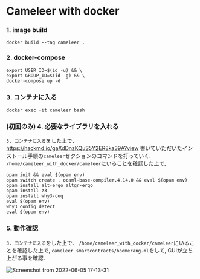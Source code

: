 # Cameleer with docker

### 1. image build
`docker build --tag cameleer .`


### 2. docker-compose
```
export USER_ID=$(id -u) && \
export GROUP_ID=$(id -g) && \
docker-compose up -d
```


### 3. コンテナに入る
`docker exec -it cameleer bash`

### (初回のみ) 4. 必要なライブラリを入れる
`3. コンテナに入る`をした上で、
https://hackmd.io/gaXdDnzKQuS5Y2ER8ka39A?view
書いていただいたインストール手順の`cameleer`セクションのコマンドを打っていく.
`/home/cameleer_with_docker/cameleer`にいることを確認した上で,
```
opam init && eval $(opam env)
opam switch create . ocaml-base-compiler.4.14.0 && eval $(opam env)
opam install alt-ergo altgr-ergo
opam install z3
opam install why3-coq
eval $(opam env)
why3 config detect
eval $(opam env)
```


### 5. 動作確認
`3. コンテナに入る`をした上で、
`/home/cameleer_with_docker/cameleer`にいることを確認した上で,
`cameleer smartcontracts/boomerang.ml`をして, GUIが立ち上がる事を確認.


![Screenshot from 2022-06-05 17-13-31](https://user-images.githubusercontent.com/63214188/172041775-7830e040-4acd-43f7-89e2-b75c798c4985.png)

